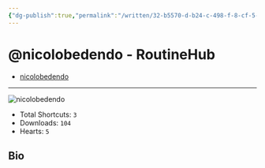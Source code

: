 ```yaml
---
{"dg-publish":true,"permalink":"/written/32-b5570-d-b24-c-498-f-8-cf-5-10356-be-36-c7-a/","dgHomeLink":true,"dgPassFrontmatter":false}
---
```


# @nicolobedendo - RoutineHub

- [nicolobedendo](https://routinehub.co/user/nicolobedendo)

---

![nicolobedendo]()

- Total Shortcuts: `3`
- Downloads: `104`
- Hearts: `5`

## Bio


